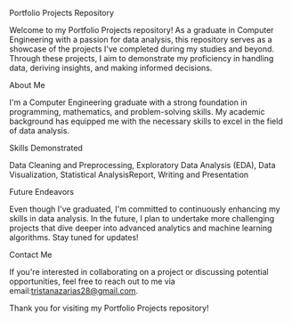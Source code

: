 
Portfolio Projects Repository

Welcome to my Portfolio Projects repository! As a graduate in Computer Engineering with a passion for data analysis, 
this repository serves as a showcase of the projects I've completed during my studies and beyond. Through these projects, 
I aim to demonstrate my proficiency in handling data, deriving insights, and making informed decisions.


About Me

I'm a Computer Engineering graduate with a strong foundation in programming, mathematics, and problem-solving skills. 
My academic background has equipped me with the necessary skills to excel in the field of data analysis.


Skills Demonstrated

Data Cleaning and Preprocessing, Exploratory Data Analysis (EDA), Data Visualization, Statistical AnalysisReport, Writing and Presentation


Future Endeavors

Even though I've graduated, I'm committed to continuously enhancing my skills in data analysis. In the future, 
I plan to undertake more challenging projects that dive deeper into advanced analytics and machine learning algorithms. 
Stay tuned for updates!


Contact Me

If you're interested in collaborating on a project or discussing potential opportunities, 
feel free to reach out to me via email:tristanazarias28@gmail.com.


Thank you for visiting my Portfolio Projects repository!

